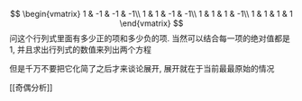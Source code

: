 $$
\begin{vmatrix}
 1 & -1 & -1 & -1\\
 1 & 1 & -1 & -1\\
 1 & 1 & 1 & -1\\
 1 & 1 & 1 & 1
\end{vmatrix}
$$
问这个行列式里面有多少正的项和多少负的项.
当然可以结合每一项的绝对值都是1, 并且求出行列式的数值来列出两个方程

但是千万不要把它化简了之后才来谈论展开, 展开就在于当前最最原始的情况

[[奇偶分析]]